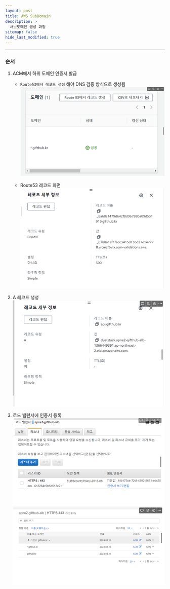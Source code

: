 ```yaml
---
layout: post
title: AWS SubDomain
description: >
  서브도메인 생성 과정
sitemap: false
hide_last_modified: true
---
```


---
### 순서

1. ACM에서 하위 도메인 인증서 발급
    - `Route53에서 레코드 생성` 해야 DNS 검증 방식으로 생성됨
   ![Alt text](image.png)
    
    - Route53 레코드 화면
    ![Alt text](image-1.png)



2. A 레코드 생성
    ![Alt text](image-2.png)
   
3. 로드 밸런서에 인증서 등록
    ![Alt text](image-3.png)
    ![Alt text](image-4.png)